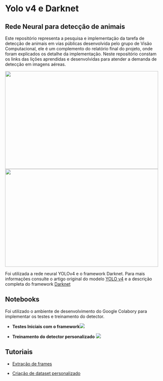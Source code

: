 # Yolo v4 e Darknet

## Rede Neural para detecção de animais 

Este repositório representa a pesquisa e implementação da tarefa de detecção de animais em vias públicas desenvolvida pelo grupo de Visão Computacional, ele é um complemento do relatório final do projeto, onde foram explicados os detalhe da implementação. Neste repositório constam os links das lições aprendidas e desenvolvidas para atender a demanda de detecção em imagens aéreas.

<img src="midias/output_03.gif" width="500" height="320" /> <img src="midias/output_009.gif" width="500" height="320" />

Foi utilizada a rede neural YOLOv4 e o framework Darknet. Para mais informações consulte o artigo original do modelo <a href="https://arxiv.org/abs/2004.10934">YOLO v4</a> e a descrição completa do framework <a href="http://pjreddie.com/darknet/">Darknet</a>

## Notebooks

Foi utilizado o ambiente de desenvolvimento do Google Colabory para implementar os testes e treinamento do detector. 

- **Testes Iniciais com o framework**<a href="https://colab.research.google.com/drive/12jDRbUtU_IDoA6lfdxlCMTVej_G_-LGJ?usp=sharing"><img src="https://colab.research.google.com/assets/colab-badge.svg"></a>

- **Treinamento do detector personalizado** <a href="https://colab.research.google.com/drive/1Enpb4hpKqELvWjcft755N7cHXLFyjOCK?usp=sharing"><img src="https://colab.research.google.com/assets/colab-badge.svg"></a>

## Tutoriais

* [Extração de frames](https://github.com/louzeiro/yolov4_carajas/wiki/Extra%C3%A7%C3%A3o-de-frames-em-v%C3%ADdeos)&nbsp; 

* [Criação de dataset personalizado](https://github.com/louzeiro/yolov4_carajas/wiki/Dataset-personalizado)&nbsp;
